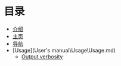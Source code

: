 # 目录

* [介绍](README.md)
* [主页](Home.md)
* [导航](_Sidebar.md)
* [Usage](User's manual\Usage\Usage.md)
    * [Output verbosity]()

